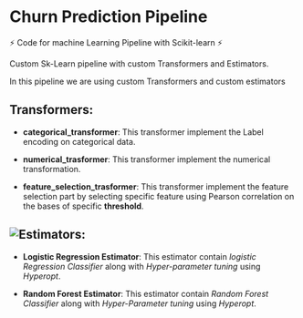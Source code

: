 # Churn Prediction Pipeline
⚡ Code for machine Learning Pipeline with Scikit-learn ⚡

Custom Sk-Learn pipeline with custom Transformers and Estimators.

In this pipeline we are using custom Transformers and custom estimators
## **Transformers**:
 - **categorical_transformer**: This transformer implement the Label encoding on categorical data. 

 - **numerical_trasformer**: This transformer implement the numerical transformation.

 - **feature_selection_trasformer**: This transformer implement the feature selection part by selecting specific feature using Pearson correlation on the bases of specific **threshold**.

## ![**Estimators**](https://github.com/MuhammadTayyab-SE/churn-prediction-pipeline/tree/main/estimators):
 - **Logistic Regression Estimator**: This estimator contain *logistic Regression Classifier* along with *Hyper-parameter tuning* using *Hyperopt*.

 - **Random Forest Estimator**: This estimator contain *Random Forest Classifier* along with *Hyper-Parameter tuning* using *Hyperopt*.
